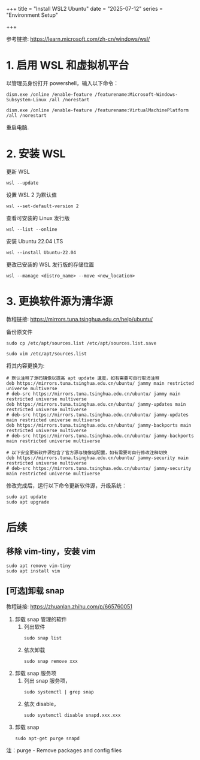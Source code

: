 +++
title = "Install WSL2 Ubuntu" 
date = "2025-07-12"
series = "Environment Setup"

+++
<!--more-->

参考链接: https://learn.microsoft.com/zh-cn/windows/wsl/

# 1. 启用 WSL 和虚拟机平台

以管理员身份打开 powershell，输入以下命令：

```
dism.exe /online /enable-feature /featurename:Microsoft-Windows-Subsystem-Linux /all /norestart
```

```
dism.exe /online /enable-feature /featurename:VirtualMachinePlatform /all /norestart
```

重启电脑.



# 2. 安装 WSL

更新 WSL

```
wsl --update
```
设置 WSL 2 为默认值

```
wsl --set-default-version 2
```

查看可安装的 Linux 发行版

```
wsl --list --online
```

安装 Ubuntu 22.04 LTS

```
wsl --install Ubuntu-22.04
```

更改已安装的 WSL 发行版的存储位置

```
wsl --manage <distro_name> --move <new_location>
```



# 3. 更换软件源为清华源

教程链接: https://mirrors.tuna.tsinghua.edu.cn/help/ubuntu/

备份原文件

```
sudo cp /etc/apt/sources.list /etc/apt/sources.list.save  
```

```
sudo vim /etc/apt/sources.list
```
将其内容更换为:

```text
# 默认注释了源码镜像以提高 apt update 速度，如有需要可自行取消注释
deb https://mirrors.tuna.tsinghua.edu.cn/ubuntu/ jammy main restricted universe multiverse
# deb-src https://mirrors.tuna.tsinghua.edu.cn/ubuntu/ jammy main restricted universe multiverse
deb https://mirrors.tuna.tsinghua.edu.cn/ubuntu/ jammy-updates main restricted universe multiverse
# deb-src https://mirrors.tuna.tsinghua.edu.cn/ubuntu/ jammy-updates main restricted universe multiverse
deb https://mirrors.tuna.tsinghua.edu.cn/ubuntu/ jammy-backports main restricted universe multiverse
# deb-src https://mirrors.tuna.tsinghua.edu.cn/ubuntu/ jammy-backports main restricted universe multiverse

# 以下安全更新软件源包含了官方源与镜像站配置，如有需要可自行修改注释切换
deb https://mirrors.tuna.tsinghua.edu.cn/ubuntu/ jammy-security main restricted universe multiverse
# deb-src https://mirrors.tuna.tsinghua.edu.cn/ubuntu/ jammy-security main restricted universe multiverse
```

修改完成后，运行以下命令更新软件源，升级系统：

```
sudo apt update
sudo apt upgrade
```



# 后续

##  移除 vim-tiny，安装 vim
```
sudo apt remove vim-tiny
sudo apt install vim
```


##  [可选]卸载 snap
教程链接: https://zhuanlan.zhihu.com/p/665760051

1. 卸载 snap 管理的软件
   1. 列出软件 
        ```
        sudo snap list
        ```
	2. 依次卸载
        ```
        sudo snap remove xxx
        ```
2. 卸载 snap 服务项
    1. 列出 snap 服务项，
        ```
        sudo systemctl | grep snap
        ```
    2. 依次 disable，
        ```
        sudo systemctl disable snapd.xxx.xxx
        ```
3. 卸载 snap 
    ```
    sudo apt-get purge snapd
    ```

注：purge - Remove packages and config files

